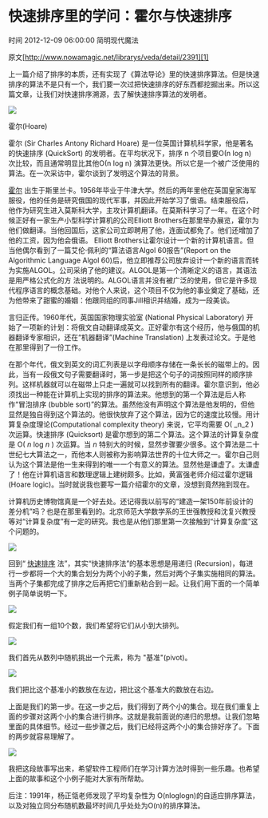 # 快速排序里的学问：霍尔与快速排序

 时间 2012-12-09 06:00:00  简明现代魔法

原文[http://www.nowamagic.net/librarys/veda/detail/2391][1]


上一篇介绍了排序的本质，还有实现了《算法导论》里的快速排序算法。但是快速排序的算法不是只有一个，我们要一次过把快速排序的好东西都挖掘出来。所以这篇文章，让我们对快速排序溯源，去了解快速排序算法的发明者。

![][4]

霍尔(Hoare)

霍尔 (Sir Charles Antony Richard Hoare) 是一位英国计算机科学家，他是著名的快速排序 (QuickSort) 的发明者。在平均状况下，排序 n 个项目要Ο(n log n) 次比较，而且通常明显比其他Ο(n log n) 演算法更快。所以它是一个被广泛使用的算法。在一次采访中，霍尔谈到了发明这个算法的背景。

[霍尔][5] 出生于斯里兰卡。1956年毕业于牛津大学。然后的两年里他在英国皇家海军服役，他的任务是研究俄国的现代军事，并因此开始学习了俄语。结束服役后， 他作为研究生进入莫斯科大学，主攻计算机翻译。在莫斯科学习了一年。在这个时候正好有一家生产小型科学计算机的公司Elliott Brothers在那里举办展览，霍尔为他们做翻译。当他回国后，这家公司立即聘用了他，连面试都免了。他们还增加了他的工资，因为他会俄语。 Elliott Brothers让霍尔设计一个新的计算机语言。但当他偶尔看到了一篇艾伦·佩利的“算法语言Algol 60报告”(Report on the Algorithmic Language Algol 60)后，他立即推荐公司放弃设计一个新的语言而转为实施ALGOL。公司采纳了他的建议。ALGOL是第一个清晰定义的语言，其语法是用严格公式化的方 法说明的。ALGOL语言并没有被广泛的使用，但它是许多现代程序语言的概念基础。对他个人来说，这个项目不仅为他的事业奠定了基础，还为他带来了甜蜜的婚姻：他跟同组的同事Jill相识并结婚，成为一段美谈。 

言归正传。1960年代，英国国家物理实验室 (National Physical Laboratory) 开始了一项新的计划：将俄文自动翻译成英文。正好霍尔有这个经历，他与俄国的机器翻译专家相识，还在“机器翻译”(Machine Translation) 上发表过论文。于是他在那里得到了一份工作。

在那个年代，俄文到英文的词汇列表是以字母顺序存储在一条长长的磁带上的。因此，当有一段俄文句子需要翻译时，第一步是把这个句子的词按照同样的顺序排列。这样机器就可以在磁带上只走一遍就可以找到所有的翻译。霍尔意识到，他必须找出一种能在计算机上实现的排序的算法来。他想到的第一个算法是后人称作“冒泡排序 (bubble sort)”的算法。虽然他没有声明这个算法是他发明的，但他显然是独自得到这个算法的。他很快放弃了这个算法，因为它的速度比较慢。用计算复杂度理论(Computational complexity theory) 来说，它平均需要 O( _n_2 ) 次运算。快速排序 (Quicksort) 是霍尔想到的第二个算法。这个算法的计算复杂度是 O( _n_ log _n_ ) 次运算。当 _n_ 特别大的时候，显然步骤要少很多。这个算法是二十世纪七大算法之一，而他本人则被称为影响算法世界的十位大师之一。霍尔自己则认为这个算法是他一生来得到的唯一一个有意义的算法。显然他是谦虚了。太谦虚了！他在计算机语言和数理逻辑上建树颇多。比如，黄富强老师介绍过霍尔逻辑 (Hoare logic)。当时就说我也要写一篇介绍霍尔的文章，没想到竟然拖到现在。 

计算机历史博物馆真是一个好去处。还记得我以前写的“建造一架150年前设计的差分机”吗？也是在那里看到的。北京师范大学数学系的王世强教授和沈复兴教授等对“计算复杂度”有一定的研究。我也是从他们那里第一次接触到“计算复杂度”这个问题的。

![][6]

回到“ [快速排序][7] 法”，其实“快速排序法”的基本思想是用递归 (Recursion)，每进行一步都将一个大的集合划分为两个小的子集，然后对两个子集实施相同的算法。当两个子集都完成了排序之后再把它们重新粘合到一起。让我们用下面的一个简单例子简单说明一下。 

![][8]

假定我们有一组10个数，我们希望将它们从小到大排列。

![][9]

我们首先从数列中随机挑出一个元素，称为 "基准"(pivot)。

![][10]

我们把比这个基准小的数放在左边，把比这个基准大的数放在右边。

上面是我们的第一步。在这一步之后，我们得到了两个小的集合。现在我们重复上面的步骤对这两个小的集合进行排序。这就是我前面说的递归的思想。让我们忽略里面的具体细节。经过一些步骤之后，我们已经将这两个小的集合排好序了。下面的两步就容易理解了。

![][11]

我把这段故事写出来，希望软件工程师们在学习计算方法时得到一些乐趣。也希望上面的故事和这个小例子能对大家有所帮助。

后注：1991年，杨正瓴老师发现了平均复杂性为 O(nloglogn)的自适应排序算法，以及对独立同分布随机数最坏时间几乎处处为O(n)的排序算法。


[1]: http://www.nowamagic.net/librarys/veda/detail/2391

[4]: ./simg/YraEBf.jpg
[5]: http://www.nowamagic.net/librarys/veda/tag/霍尔
[6]: ./simg/VjMVRn.jpg
[7]: http://www.nowamagic.net/librarys/veda/tag/快速排序
[8]: ./simg/IfA77j.png
[9]: ./simg/yAf2eq.png
[10]: ./simg/eauA3e.png
[11]: ./simg/263eYv.png
